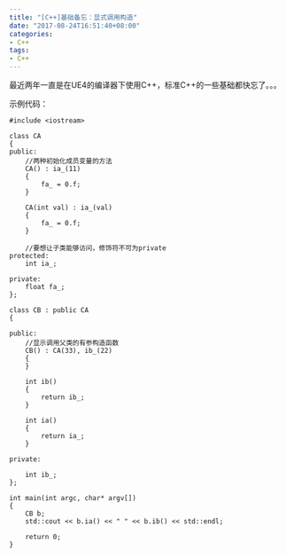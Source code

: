```yaml
---
title: "[C++]基础备忘：显式调用构造"
date: "2017-08-24T16:51:40+08:00"
categories:
- C++
tags:
- C++
---
```


最近两年一直是在UE4的编译器下使用C++，标准C++的一些基础都快忘了。。。

示例代码：

    #include <iostream>

    class CA
    {
    public:
        //两种初始化成员变量的方法
        CA() : ia_(11)
        {
            fa_ = 0.f;
        }

        CA(int val) : ia_(val)
        {
            fa_ = 0.f;
        }

        //要想让子类能够访问，修饰符不可为private
    protected:
        int ia_;

    private:
        float fa_;
    };

    class CB : public CA
    {

    public:
        //显示调用父类的有参构造函数
        CB() : CA(33), ib_(22)
        {
        }

        int ib()
        {
            return ib_;
        }

        int ia()
        {
            return ia_;
        }

    private:

        int ib_;
    };

    int main(int argc, char* argv[])
    {
        CB b;
        std::cout << b.ia() << " " << b.ib() << std::endl;

        return 0;
    }
